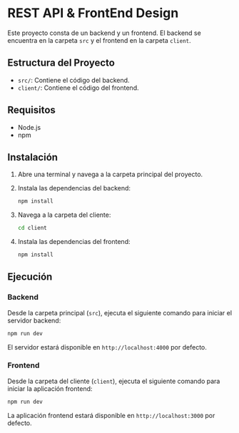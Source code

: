 # REST API & FrontEnd Design

Este proyecto consta de un backend y un frontend. El backend se encuentra en la carpeta `src` y el frontend en la carpeta `client`.

## Estructura del Proyecto

- `src/`: Contiene el código del backend.
- `client/`: Contiene el código del frontend.

## Requisitos

- Node.js
- npm

## Instalación

1. Abre una terminal y navega a la carpeta principal del proyecto.
2. Instala las dependencias del backend:

    ```bash
    npm install
    ```

3. Navega a la carpeta del cliente:

    ```bash
    cd client
    ```

4. Instala las dependencias del frontend:

    ```bash
    npm install
    ```

## Ejecución

### Backend

Desde la carpeta principal (`src`), ejecuta el siguiente comando para iniciar el servidor backend:

```bash
npm run dev
```

El servidor estará disponible en `http://localhost:4000` por defecto.

### Frontend
Desde la carpeta del cliente (`client`), ejecuta el siguiente comando para iniciar la aplicación frontend:

```bash
npm run dev
```
La aplicación frontend estará disponible en `http://localhost:3000` por defecto.